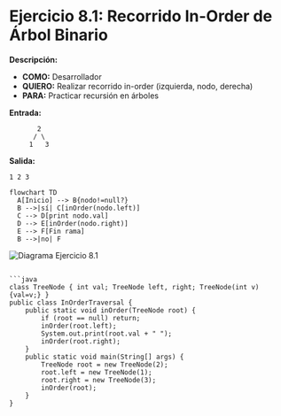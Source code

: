 # Ejercicio 8.1: Recorrido In-Order de Árbol Binario  
**Descripción:**  
- **COMO:** Desarrollador  
- **QUIERO:** Realizar recorrido in-order (izquierda, nodo, derecha)  
- **PARA:** Practicar recursión en árboles  

**Entrada:**  
```
       2
      / \
     1   3
```

**Salida:**  
```
1 2 3
```

```mermaid
flowchart TD
  A[Inicio] --> B{nodo!=null?}  
  B -->|sí| C[inOrder(nodo.left)]  
  C --> D[print nodo.val]  
  D --> E[inOrder(nodo.right)]  
  E --> F[Fin rama]  
  B -->|no| F
```

![Diagrama Ejercicio 8.1](diagram1.png)
```

```java
class TreeNode { int val; TreeNode left, right; TreeNode(int v){val=v;} }
public class InOrderTraversal {
    public static void inOrder(TreeNode root) {
        if (root == null) return;
        inOrder(root.left);
        System.out.print(root.val + " ");
        inOrder(root.right);
    }
    public static void main(String[] args) {
        TreeNode root = new TreeNode(2);
        root.left = new TreeNode(1);
        root.right = new TreeNode(3);
        inOrder(root);
    }
}
```